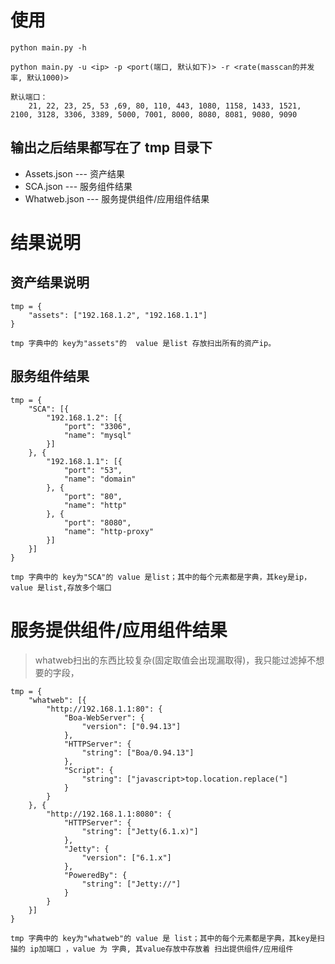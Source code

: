 # 使用

```shell
python main.py -h

python main.py -u <ip> -p <port(端口, 默认如下)> -r <rate(masscan的并发率, 默认1000)>

默认端口：
    21, 22, 23, 25, 53 ,69, 80, 110, 443, 1080, 1158, 1433, 1521, 2100, 3128, 3306, 3389, 5000, 7001, 8000, 8080, 8081, 9080, 9090
```
## 输出之后结果都写在了 tmp 目录下

- Assets.json --- 资产结果
- SCA.json  --- 服务组件结果
- Whatweb.json  --- 服务提供组件/应用组件结果


# 结果说明
## 资产结果说明
```
tmp = {
	"assets": ["192.168.1.2", "192.168.1.1"]
}

tmp 字典中的 key为"assets"的  value 是list 存放扫出所有的资产ip。

```

## 服务组件结果
```
tmp = {
	"SCA": [{
		"192.168.1.2": [{
			"port": "3306",
			"name": "mysql"
		}]
	}, {
		"192.168.1.1": [{
			"port": "53",
			"name": "domain"
		}, {
			"port": "80",
			"name": "http"
		}, {
			"port": "8080",
			"name": "http-proxy"
		}]
	}]
}

tmp 字典中的 key为"SCA"的 value 是list；其中的每个元素都是字典，其key是ip，value 是list,存放多个端口
```

# 服务提供组件/应用组件结果
> whatweb扫出的东西比较复杂(固定取值会出现漏取得)，我只能过滤掉不想要的字段，
```
tmp = {
	"whatweb": [{
		"http://192.168.1.1:80": {
			"Boa-WebServer": {
				"version": ["0.94.13"]
			},
			"HTTPServer": {
				"string": ["Boa/0.94.13"]
			},
			"Script": {
				"string": ["javascript>top.location.replace("]
			}
		}
	}, {
		"http://192.168.1.1:8080": {
			"HTTPServer": {
				"string": ["Jetty(6.1.x)"]
			},
			"Jetty": {
				"version": ["6.1.x"]
			},
			"PoweredBy": {
				"string": ["Jetty://"]
			}
		}
	}]
}

tmp 字典中的 key为"whatweb"的 value 是 list；其中的每个元素都是字典，其key是扫描的 ip加端口 ，value 为 字典, 其value存放中存放着 扫出提供组件/应用组件
```